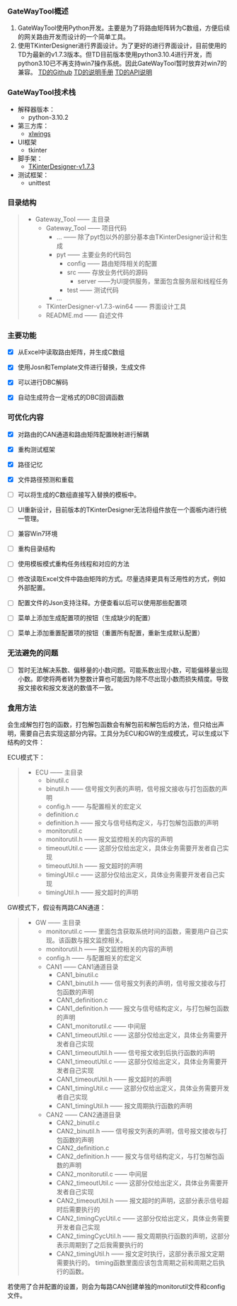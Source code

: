 ### GateWayTool概述
1. GateWayTool使用Python开发。主要是为了将路由矩阵转为C数组，方便后续的网关路由开发而设计的一个简单工具。
2. 使用TKinterDesigner进行界面设计。为了更好的进行界面设计，目前使用的TD为最新的v1.7.3版本。但TD目前版本使用python3.10.4进行开发，而python3.10已不再支持win7操作系统。因此GateWayTool暂时放弃对win7的兼容。
[TD的Github](https://github.com/honghaier-game/PyMe)
[TD的说明手册](https://github.com/honghaier-game/PyMe/blob/master/README_Cn.md)
[TD的API说明](https://github.com/honghaier-game/PyMe/blob/master/API_Manual_Cn.md)


### GateWayTool技术栈
- 解释器版本：
  - python-3.10.2
- 第三方库：
  - [xlwings](https://www.xlwings.org/)
- UI框架
  - tkinter
- 脚手架：
  - [TKinterDesigner-v1.7.3](http://www.tkinterdesigner.com/bbs/)
- 测试框架：
  - unittest


### 目录结构
> - Gateway_Tool —— 主目录
>   - Gateway_Tool —— 项目代码
>       - ... —— 除了pyt包以外的部分基本由TKinterDesigner设计和生成
>       - pyt —— 主要业务的代码包
>           - config —— 路由矩阵相关的配置
>           - src —— 存放业务代码的源码
>               - server ——为UI提供服务，里面包含服务层和线程任务
>           - test —— 测试代码
>       - ...
>   - TKinterDesigner-v1.7.3-win64 —— 界面设计工具
>   - README.md —— 自述文件


### 主要功能
- [x] 从Excel中读取路由矩阵，并生成C数组
- [x] 使用Josn和Template文件进行替换，生成文件
- [x] 可以进行DBC解码
- [x] 自动生成符合一定格式的DBC回调函数


### 可优化内容
- [x] 对路由的CAN通道和路由矩阵配置映射进行解耦
- [X] 重构测试框架
- [x] 路径记忆
- [X] 文件路径预测和重载
- [ ] 可以将生成的C数组直接写入替换的模板中。
- [ ] UI重新设计，目前版本的TKinterDesigner无法将组件放在一个面板内进行统一管理。
- [ ] 兼容Win7环境
- [ ] 重构目录结构
- [ ] 使用模板模式重构任务线程和对应的方法
- [ ] 修改读取Excel文件中路由矩阵的方式。尽量选择更具有泛用性的方式，例如外部配置。
- [ ] 配置文件的Json支持注释。方便查看以后可以使用那些配置项
- [ ] 菜单上添加生成配置项的按钮（生成缺少的配置）
- [ ] 菜单上添加重置配置项的按钮（重置所有配置，重新生成默认配置）


### 无法避免的问题
- [ ] 暂时无法解决系数、偏移量的小数问题。可能系数出现小数，可能偏移量出现小数。即使将两者转为整数计算也可能因为除不尽出现小数而损失精度。导致报文接收和报文发送的数值不一致。

### 食用方法
会生成解包打包的函数，打包解包函数会有解包前和解包后的方法，但只给出声明，需要自己去实现这部分内容。工具分为ECU和GW的生成模式，可以生成以下结构的文件：

ECU模式下：
> - ECU —— 主目录
>   - binutil.c
>   - binutil.h —— 信号报文列表的声明，信号报文接收与打包函数的声明
>   - config.h —— 与配置相关的宏定义
>   - definition.c
>   - definition.h —— 报文与信号结构定义，与打包解包函数的声明
>   - monitorutil.c
>   - monitorutil.h —— 报文监控相关的内容的声明
>   - timeoutUtil.c —— 这部分仅给出定义，具体业务需要开发者自己实现
>   - timeoutUtil.h —— 报文超时的声明
>   - timingUtil.c —— 这部分仅给出定义，具体业务需要开发者自己实现
>   - timingUtil.h —— 报文超时的声明

GW模式下，假设有两路CAN通道：
> - GW —— 主目录
>     - monitorutil.c —— 里面包含获取系统时间的函数，需要用户自己实现。该函数与报文监控相关。
>     - monitorutil.h —— 报文监控相关的内容的声明
>     - config.h —— 与配置相关的宏定义
>   - CAN1 —— CAN1通道目录
>     - CAN1_binutil.c
>     - CAN1_binutil.h —— 信号报文列表的声明，信号报文接收与打包函数的声明
>     - CAN1_definition.c
>     - CAN1_definition.h —— 报文与信号结构定义，与打包解包函数的声明
>     - CAN1_monitorutil.c —— 中间层
>     - CAN1_timeoutUtil.c —— 这部分仅给出定义，具体业务需要开发者自己实现
>     - CAN1_timeoutUtil.h —— 信号报文收到后执行函数的声明
>     - CAN1_timeoutUtil.c —— 这部分仅给出定义，具体业务需要开发者自己实现
>     - CAN1_timeoutUtil.h —— 报文超时的声明
>     - CAN1_timingUtil.c —— 这部分仅给出定义，具体业务需要开发者自己实现
>     - CAN1_timingUtil.h —— 报文周期执行函数的声明
>   - CAN2 —— CAN2通道目录
>     - CAN2_binutil.c
>     - CAN2_binutil.h —— 信号报文列表的声明，信号报文接收与打包函数的声明
>     - CAN2_definition.c
>     - CAN2_definition.h —— 报文与信号结构定义，与打包解包函数的声明
>     - CAN2_monitorutil.c —— 中间层
>     - CAN2_timeoutUtil.c —— 这部分仅给出定义，具体业务需要开发者自己实现
>     - CAN2_timeoutUtil.h —— 报文超时的声明，这部分表示信号超时后需要执行的
>     - CAN2_timingCycUtil.c —— 这部分仅给出定义，具体业务需要开发者自己实现
>     - CAN2_timingCycUtil.h —— 报文周期执行函数的声明，这部分表示周期到了之后我需要执行的
>     - CAN2_timingUtil.h —— 报文定时执行，这部分表示报文定期需要执行的。
timing函数里面应该包含周期之前和周期之后执行的函数。

若使用了合并配置的设置，则会为每路CAN创建单独的monitorutil文件和config文件。

